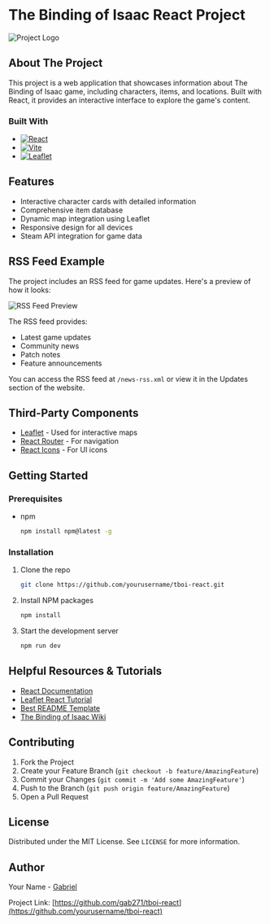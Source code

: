# The Binding of Isaac React Project

![Project Logo](public/images/logo.gif)

## About The Project

This project is a web application that showcases information about The Binding of Isaac game, including characters, items, and locations. Built with React, it provides an interactive interface to explore the game's content.

### Built With

* [![React][React.js]][React-url]
* [![Vite][Vite.js]][Vite-url]
* [![Leaflet][Leaflet.js]][Leaflet-url]

## Features

* Interactive character cards with detailed information
* Comprehensive item database
* Dynamic map integration using Leaflet
* Responsive design for all devices
* Steam API integration for game data

## RSS Feed Example

The project includes an RSS feed for game updates. Here's a preview of how it looks:

![RSS Feed Preview](public/rss-feed-preview.png)

The RSS feed provides:
* Latest game updates
* Community news
* Patch notes
* Feature announcements

You can access the RSS feed at `/news-rss.xml` or view it in the Updates section of the website.

## Third-Party Components

* [Leaflet](https://leafletjs.com/) - Used for interactive maps
* [React Router](https://reactrouter.com/) - For navigation
* [React Icons](https://react-icons.github.io/react-icons/) - For UI icons

## Getting Started

### Prerequisites

* npm
  ```sh
  npm install npm@latest -g
  ```

### Installation

1. Clone the repo
   ```sh
   git clone https://github.com/yourusername/tboi-react.git
   ```
2. Install NPM packages
   ```sh
   npm install
   ```
3. Start the development server
   ```sh
   npm run dev
   ```

## Helpful Resources & Tutorials

* [React Documentation](https://reactjs.org/)
* [Leaflet React Tutorial](https://react-leaflet.js.org/docs/start-introduction/)
* [Best README Template](https://github.com/othneildrew/Best-README-Template)
* [The Binding of Isaac Wiki](https://bindingofisaacrebirth.fandom.com/)

## Contributing

1. Fork the Project
2. Create your Feature Branch (`git checkout -b feature/AmazingFeature`)
3. Commit your Changes (`git commit -m 'Add some AmazingFeature'`)
4. Push to the Branch (`git push origin feature/AmazingFeature`)
5. Open a Pull Request

## License

Distributed under the MIT License. See `LICENSE` for more information.

## Author

Your Name - [Gabriel](https://youtube.com/gab1962?si=eW3FZ2s2MLzjwAEr)

Project Link: [https://github.com/gab271/tboi-react](https://github.com/yourusername/tboi-react)

<!-- MARKDOWN LINKS & IMAGES -->
[React.js]: https://img.shields.io/badge/React-20232A?style=for-the-badge&logo=react&logoColor=61DAFB
[React-url]: https://reactjs.org/
[Vite.js]: https://img.shields.io/badge/vite-%23646CFF.svg?style=for-the-badge&logo=vite&logoColor=white
[Vite-url]: https://vitejs.dev/
[Leaflet.js]: https://img.shields.io/badge/Leaflet-199900?style=for-the-badge&logo=Leaflet&logoColor=white
[Leaflet-url]: https://leafletjs.com/
